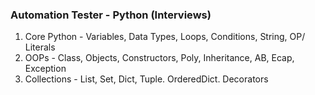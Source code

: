 ### Automation Tester - Python (Interviews)
1. Core Python - Variables, Data Types, Loops, Conditions, String, OP/ Literals 
2. OOPs - Class, Objects, Constructors, Poly, Inheritance, AB, Ecap, Exception
3. Collections - List, Set, Dict, Tuple. OrderedDict. Decorators




